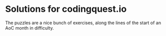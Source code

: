 # Solutions for codingquest.io

The puzzles are a nice bunch of exercises, along the lines
of the start of an AoC month in difficulty.